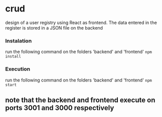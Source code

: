 # crud
 design of a user registry using React as frontend. The data entered in the register is stored in a JSON file on the backend
### Instalation
 run the following command on the folders 'backend' and 'frontend'
 `npm install`
 
### Execution
 run the following command on the folders 'backend' and 'frontend'
 `npm start`
 
 ## note that the backend and frontend execute on ports 3001 and 3000 respectively
